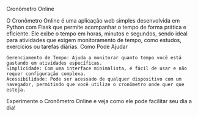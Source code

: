 Cronômetro Online

O Cronômetro Online é uma aplicação web simples desenvolvida em Python com Flask que permite acompanhar o tempo de forma prática e eficiente. Ele exibe o tempo em horas, minutos e segundos, sendo ideal para atividades que exigem monitoramento de tempo, como estudos, exercícios ou tarefas diárias.
Como Pode Ajudar

    Gerenciamento de Tempo: Ajuda a monitorar quanto tempo você está gastando em atividades específicas.
    Simplicidade: Com uma interface minimalista, é fácil de usar e não requer configuração complexa.
    Acessibilidade: Pode ser acessado de qualquer dispositivo com um navegador, permitindo que você utilize o cronômetro onde quer que esteja.

Experimente o Cronômetro Online e veja como ele pode facilitar seu dia a dia!

